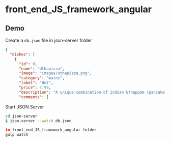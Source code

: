 # front_end_JS_framework_angular

## Demo

Create a `db.json` file in json-server folder

```json
{
  "dishes": [
    {
      "id": 0,
      "name": "Uthapizza",
      "image": "images/uthapizza.png",
      "category": "mains",
      "label": "Hot",
      "price": 4.99,
      "description": "A unique combination of Indian Uthappam (pancake) and Italian pizza, topped with Cerignola olives, ripe vine cherry tomatoes, Vidalia onion, Guntur chillies and Buffalo Paneer.",
      "comments": [
```

Start JSON Server

```bash
cd json-server
$ json-server --watch db.json
```

```bash
in front_end_JS_framework_angular folder
gulp watch
```
